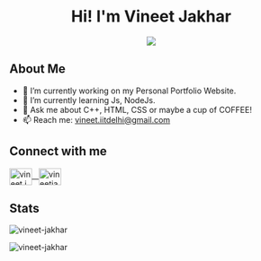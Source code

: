 
<h1 align="center">Hi! I'm Vineet Jakhar</h1>
<p align="center"><img src="https://komarev.com/ghpvc/?username=Vineet-Jakhar&color=orange"> </p>

<h2>About Me</h2>

- 🔭 I’m currently working on my Personal Portfolio Website.
- 🌱 I’m currently learning Js, NodeJs.
- 💬 Ask me about C++, HTML, CSS or maybe a cup of COFFEE!
- 📫 Reach me:  vineet.iitdelhi@gmail.com 


<h2>Connect with me</h2>

<p align="left">
<a href="https://instagram.com/vineet.jakhar" target="blank"><img align="center" src="https://raw.githubusercontent.com/rahuldkjain/github-profile-readme-generator/master/src/images/icons/Social/instagram.svg" alt="vineet.jakhar" height="30" width="40"/> 
 &nbsp
<a href="https://linkedin.com/in/vineetjakhar" target="blank"><img align="center" src="https://raw.githubusercontent.com/rahuldkjain/github-profile-readme-generator/master/src/images/icons/Social/linked-in-alt.svg" alt="vineetjakhar" height="30" width="40" /></a></a>
 </p>
 
 
 <h2>Stats</h2>
    
<p><img align="center" src="https://github-readme-stats.vercel.app/api/top-langs?username=vineet-jakhar&show_icons=true&locale=en&layout=compact" alt="vineet-jakhar" /></p>
<p><img align="center" src="https://github-readme-stats.vercel.app/api?username=vineet-jakhar&show_icons=true&locale=en" alt="vineet-jakhar" /></p>
